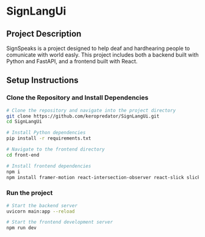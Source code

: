 # SignLangUi

## Project Description
SignSpeaks is a project designed to help deaf and hardhearing people to comunicate with world easly. This project includes both a backend built with Python and FastAPI, and a frontend built with React.

## Setup Instructions

### Clone the Repository and Install Dependencies
```bash
# Clone the repository and navigate into the project directory
git clone https://github.com/keropredator/SignLangUi.git
cd SignLangUi

# Install Python dependencies
pip install -r requirements.txt

# Navigate to the frontend directory
cd front-end  

# Install frontend dependencies
npm i
npm install framer-motion react-intersection-observer react-slick slick-carousel
```
### Run the project
```bash
# Start the backend server
uvicorn main:app --reload

# Start the frontend development server
npm run dev
```

